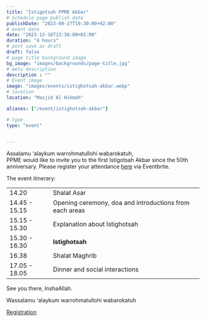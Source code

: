 ```yaml
---
title: "Istigotsah PPME Akbar"
# Schedule page publish date
publishDate: "2023-09-27T19:30:00+02:00"
# event date
date: "2023-12-16T13:30:00+01:00"
duration: "4 hours"
# post save as draft
draft: false
# page title background image
bg_image: "images/backgrounds/page-title.jpg"
# meta description
description : ""
# Event image
image: "images/events/istighotsah-akbar.webp"
# location
location: "Masjid Al Hikmah"

aliases: ["/event/istighotsah-akbar"]

# type
type: "event"


---
```

Assalamu ‘alaykum warrohmatullohi wabarokatuh,<br/>
PPME would like to invite you to the first Istigotsah Akbar since the 50th anniversary.
Please register your attendance [here](https://www.eventbrite.com/e/tickets-istigotsah-ppme-akbar-749016156487) via Eventbrite.


The event itinerary:




|   |   |
|--------|--|
| 14.20 | Shalat Asar   |
| 14.45 - 15.15 | Opening ceremony, doa and introductions from each areas |
| 15.15 - 15.30 | Explanation about Istighotsah |
| 15.30 - 16.30 | **Istighotsah** |
| 16.38 | Shalat Maghrib |
| 17.05 - 18.05 | Dinner and social interactions |

See you there, InshaAllah.

Wassalamu ‘alaykum warrohmatullohi wabarokatuh



<a class="btn btn-primary" href="https://www.eventbrite.com/e/tickets-istigotsah-ppme-akbar-749016156487" role="button">Registration</a>